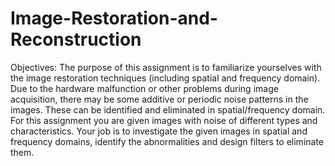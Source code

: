 
# Image-Restoration-and-Reconstruction
Objectives:
The purpose of this assignment is to familiarize yourselves with the image restoration techniques
(including spatial and frequency domain). Due to the hardware malfunction or other problems during
image acquisition, there may be some additive or periodic noise patterns in the images. These can be
identified and eliminated in spatial/frequency domain. For this assignment you are given images with
noise of different types and characteristics. Your job is to investigate the given images in spatial and
frequency domains, identify the abnormalities and design filters to eliminate them.
